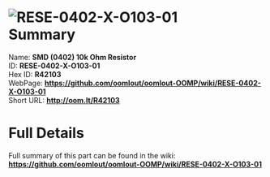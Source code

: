 
![RESE-0402-X-O103-01](https://github.com/oomlout/oomlout-OOMP/blob/master/parts/RESE-0402-X-O103-01/RESE-0402-X-O103-01_420.jpg)   
Summary
=================
  
Name: __SMD (0402) 10k Ohm Resistor__    
ID: __RESE-0402-X-O103-01__   
Hex ID: __R42103__   
WebPage: __https://github.com/oomlout/oomlout-OOMP/wiki/RESE-0402-X-O103-01__   
Short URL: __http://oom.lt/R42103__   

Full Details
==========================
Full summary of this part can be found in the wiki:   
__https://github.com/oomlout/oomlout-OOMP/wiki/RESE-0402-X-O103-01__    

